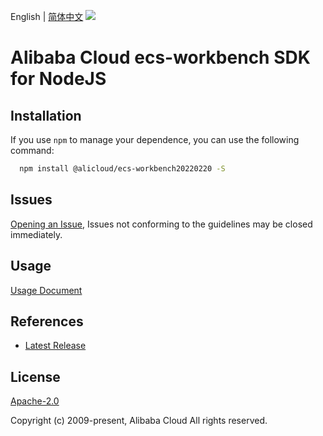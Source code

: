 English | [简体中文](README-CN.md)
![](https://aliyunsdk-pages.alicdn.com/icons/AlibabaCloud.svg)

# Alibaba Cloud ecs-workbench SDK for NodeJS

## Installation
If you use `npm` to manage your dependence, you can use the following command:

```sh
  npm install @alicloud/ecs-workbench20220220 -S
```

## Issues
[Opening an Issue](https://github.com/aliyun/alibabacloud-typescript-sdk/issues/new), Issues not conforming to the guidelines may be closed immediately.

## Usage
[Usage Document](https://github.com/aliyun/alibabacloud-typescript-sdk/blob/master/docs/Usage-EN.md#quick-examples)

## References
* [Latest Release](https://github.com/aliyun/alibabacloud-typescript-sdk/)

## License
[Apache-2.0](http://www.apache.org/licenses/LICENSE-2.0)

Copyright (c) 2009-present, Alibaba Cloud All rights reserved.

